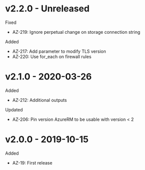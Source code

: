 # v2.2.0 - Unreleased

Fixed
  * AZ-219: Ignore perpetual change on storage connection string

Added
  * AZ-217: Add parameter to modify TLS version
  * AZ-220: Use for_each on firewall rules

# v2.1.0 - 2020-03-26

Added
  * AZ-212: Additional outputs
  
Updated
  * AZ-206: Pin version AzureRM to be usable with version < 2


# v2.0.0 - 2019-10-15

Added
  * AZ-19: First release
